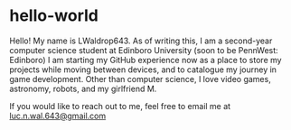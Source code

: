 # hello-world

Hello! My name is LWaldrop643. As of writing this, I am a second-year computer science student at Edinboro University (soon to be PennWest: Edinboro)
I am starting my GitHub experience now as a place to store my projects while moving between devices, and to catalogue my journey in game development.
Other than computer science, I love video games, astronomy, robots, and my girlfriend M.

If you would like to reach out to me, feel free to email me at luc.n.wal.643@gmail.com
